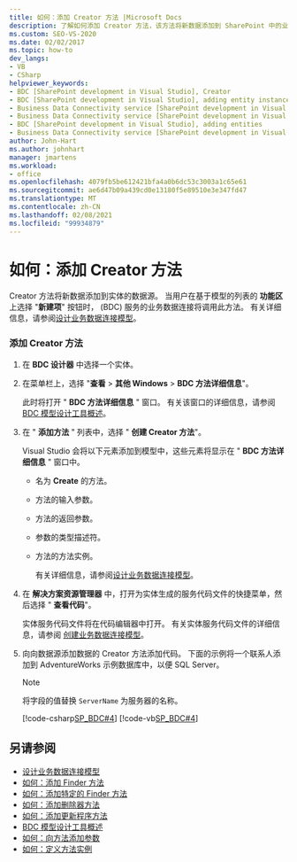 ```yaml
---
title: 如何：添加 Creator 方法 |Microsoft Docs
description: 了解如何添加 Creator 方法，该方法将新数据添加到 SharePoint 中的业务数据连接 (BDC) 服务中的实体的数据源。
ms.custom: SEO-VS-2020
ms.date: 02/02/2017
ms.topic: how-to
dev_langs:
- VB
- CSharp
helpviewer_keywords:
- BDC [SharePoint development in Visual Studio], Creator
- BDC [SharePoint development in Visual Studio], adding entity instances
- Business Data Connectivity service [SharePoint development in Visual Studio], adding entities
- Business Data Connectivity service [SharePoint development in Visual Studio], adding entity instances
- BDC [SharePoint development in Visual Studio], adding entities
- Business Data Connectivity service [SharePoint development in Visual Studio], Creator
author: John-Hart
ms.author: johnhart
manager: jmartens
ms.workload:
- office
ms.openlocfilehash: 4079fb5be612421bfa4a0b6dc53c3003a1c65e61
ms.sourcegitcommit: ae6d47b09a439cd0e13180f5e89510e3e347fd47
ms.translationtype: MT
ms.contentlocale: zh-CN
ms.lasthandoff: 02/08/2021
ms.locfileid: "99934879"
---
```

# <a name="how-to-add-a-creator-method"></a>如何：添加 Creator 方法
  Creator 方法将新数据添加到实体的数据源。 当用户在基于模型的列表的 **功能区** 上选择 "**新建项**" 按钮时， (BDC) 服务的业务数据连接将调用此方法。 有关详细信息，请参阅[设计业务数据连接模型](../sharepoint/designing-a-business-data-connectivity-model.md)。

### <a name="to-add-a-creator-method"></a>添加 Creator 方法

1. 在 **BDC 设计器** 中选择一个实体。

2. 在菜单栏上，选择 "**查看**  >  **其他 Windows**  > **BDC 方法详细信息**"。

    此时将打开 " **BDC 方法详细信息** " 窗口。 有关该窗口的详细信息，请参阅 [BDC 模型设计工具概述](../sharepoint/bdc-model-design-tools-overview.md)。

3. 在 " **添加方法** " 列表中，选择 " **创建 Creator 方法**"。

    Visual Studio 会将以下元素添加到模型中，这些元素将显示在 " **BDC 方法详细信息** " 窗口中。

   - 名为 **Create** 的方法。

   - 方法的输入参数。

   - 方法的返回参数。

   - 参数的类型描述符。

   - 方法的方法实例。

     有关详细信息，请参阅[设计业务数据连接模型](../sharepoint/designing-a-business-data-connectivity-model.md)。

4. 在 **解决方案资源管理器** 中，打开为实体生成的服务代码文件的快捷菜单，然后选择 " **查看代码**"。

    实体服务代码文件将在代码编辑器中打开。 有关实体服务代码文件的详细信息，请参阅 [创建业务数据连接模型](../sharepoint/creating-a-business-data-connectivity-model.md)。

5. 向向数据源添加数据的 Creator 方法添加代码。 下面的示例将一个联系人添加到 AdventureWorks 示例数据库中，以便 SQL Server。

   > [!NOTE]
   > 将字段的值替换 `ServerName` 为服务器的名称。

    [!code-csharp[SP_BDC#4](../sharepoint/codesnippet/CSharp/SP_BDC/bdcmodel1/contactservice.cs#4)]
    [!code-vb[SP_BDC#4](../sharepoint/codesnippet/VisualBasic/sp_bdc/bdcmodel1/contactservice.vb#4)]

## <a name="see-also"></a>另请参阅
- [设计业务数据连接模型](../sharepoint/designing-a-business-data-connectivity-model.md)
- [如何：添加 Finder 方法](../sharepoint/how-to-add-a-finder-method.md)
- [如何：添加特定的 Finder 方法](../sharepoint/how-to-add-a-specific-finder-method.md)
- [如何：添加删除器方法](../sharepoint/how-to-add-a-deleter-method.md)
- [如何：添加更新程序方法](../sharepoint/how-to-add-an-updater-method.md)
- [BDC 模型设计工具概述](../sharepoint/bdc-model-design-tools-overview.md)
- [如何：向方法添加参数](../sharepoint/how-to-add-a-parameter-to-a-method.md)
- [如何：定义方法实例](../sharepoint/how-to-define-a-method-instance.md)
